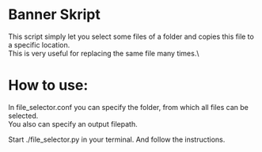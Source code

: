 # Banner Skript

This script simply let you select some files of a folder and copies this file to a specific location.\
This is very useful for replacing the same file many times.\

# How to use:

In file_selector.conf you can specify the folder, from which all files can be selected.\
You also can specify an output filepath.

Start ./file_selector.py in your terminal. And follow the instructions.
